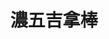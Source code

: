 ---
title: "濃五吉拿棒"
description: "濃五吉拿棒"
layout: shop
keywords:
  - 美食競賽
  - 台灣美食
  - 美食精選
datePublished: "2025-06-30"
dateModified: "2025-07-05"
city: "台南市"
district: "北區"
address: "台南市北區海安路三段533號花園夜市18排34號"
phone: ""
geo: "23.011101775738684, 120.20032064145462"
google_map: "https://maps.app.goo.gl/UwQGtrZ2g41wMSLC6"
footinder: ""
official: "https://www.instagram.com/nongwu_churros/"
award:
  - name: "夜市王"
    year: "2024"
    entries:
      - nightMarket: "花園夜市"
        food_type: "甜點"
        rank: "第五名"

---